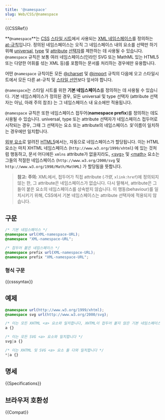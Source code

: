```yaml
---
title: '@namespace'
slug: Web/CSS/@namespace
---
```

{{CSSRef}}

**`@namespace`**는 [CSS](/ko/docs/Glossary/CSS) [스타일 시트](/ko/docs/Web/API/StyleSheet)에서 사용되는 [XML 네임스페이스](/ko/docs/Namespaces)를 정의하는 [at-규칙](/ko/docs/Web/CSS/At-rule)입니다. 정의된 네임스페이스는 오직 그 네임스페이스 내의 요소를 선택만 하기 위해 [universal](/ko/docs/Web/CSS/Universal_selectors), [type](/ko/docs/Web/CSS/Type_selectors) 및 [attribute](/ko/docs/Web/CSS/Attribute_selectors) [선택자](/ko/docs/Web/Guide/CSS/Getting_started/Selectors)를 제한하는 데 사용될 수 있습니다. `@namespace` 규칙은 보통 여러 네임스페이스(인라인 SVG 또는 MathML 있는 HTML5 또는 다양한 어휘를 섞는 XML 등)를 포함하는 문서를 처리하는 경우에만 유용합니다.

어떤 `@namespace` 규칙이든 모든 [@charset](/ko/docs/Web/CSS/%40charset) 및 [@import](/ko/docs/Web/CSS/%40import) 규칙의 다음에 오고 스타일시트에서 모든 다른 at-규칙 및 [스타일 선언](/ko/docs/Web/API/CSSStyleDeclaration)보다 앞서야 합니다.

`@namespace`는 스타일 시트를 위한 **기본 네임스페이스**를 정의하는 데 사용될 수 있습니다. 기본 네임스페이스가 정의된 경우, 모든 universal 및 type 선택자 (attribute 선택자는 아님, 아래 주의 참조) 는 그 네임스페이스 내 요소에만 적용됩니다.

`@namespace` 규칙은 또한 네임스페이스 접두어(**namespace prefix**)를 정의하는 데도 사용될 수 있습니다. universal, type 또는 attribute 선택자가 네임스페이스 접두어로 시작되는 경우, 그때 그 선택자는 요소 또는 attribute의 네임스페이스 _및_ 이름이 일치하는 경우에만 일치합니다.

[외부 요소](https://html.spec.whatwg.org/#foreign-elements "foreign elements")로 알려진 [HTML5](/ko/docs/Glossary/HTML5)에서는, 자동으로 네임스페이스가 할당됩니다. 이는 HTML 요소는 마치 XHTML 네임스페이스 (`http://www.w3.org/1999/xhtml`) 에 있는 것처럼 행동하고, 문서 어디에든 `xmlns` attribute가 없을지라도, [\<svg>](/ko/docs/Web/SVG/Element/svg) 및 [\<math>](/ko/docs/Web/MathML/Element/math) 요소는 그들의 적절한 네임스페이스 (`http://www.w3.org/2000/svg` 및 `http://www.w3.org/1998/Math/MathML`) 가 할당됨을 뜻합니다.

> **참고:** **주의:** XML에서, 접두어가 직접 attribute (_가령_, `xlink:href`)에 정의되지 않는 한, 그 attribute은 네임스페이스가 없습니다. 다시 말해서, attribute은 그들이 붙은 요소의 네임스페이스를 상속받지 않습니다. 이 행동(behaviour)를 일치시키기 위해, CSS에서 기본 네임스페이스는 attribute 선택자에 적용되지 않습니다.

## 구문

```css
/* 기본 네임스페이스 */
@namespace url(XML-namespace-URL);
@namespace "XML-namespace-URL";

/* 접두어 붙은 네임스페이스 */
@namespace prefix url(XML-namespace-URL);
@namespace prefix "XML-namespace-URL";
```

### 형식 구문

{{csssyntax}}

## 예제

```css
@namespace url(http://www.w3.org/1999/xhtml);
@namespace svg url(http://www.w3.org/2000/svg);

/* 이는 모든 XHTML <a> 요소와 일치합니다, XHTML이 접두어 붙지 않은 기본 네임스페이스이기에 */
a {}

/* 이는 모든 SVG <a> 요소와 일치합니다 */
svg|a {}

/* 이는 XHTML 및 SVG <a> 요소 둘 다와 일치합니다 */
*|a {}
```

## 명세

{{Specifications}}

## 브라우저 호환성

{{Compat}}
